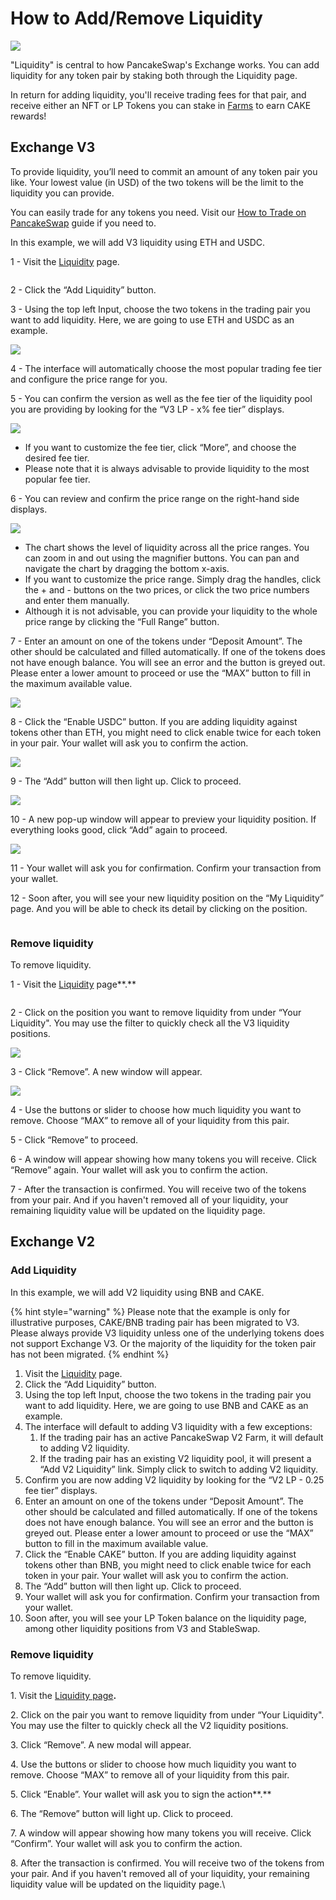 # How to Add/Remove Liquidity

![](../../.gitbook/assets/how-to-add-remove-liquidity-header.png)

"Liquidity" is central to how PancakeSwap's Exchange works. You can add liquidity for any token pair by staking both through the Liquidity page.

In return for adding liquidity, you'll receive trading fees for that pair, and receive either an NFT or LP Tokens you can stake in [Farms](https://pancakeswap.finance/farms) to earn CAKE rewards!

## Exchange V3

To provide liquidity, you’ll need to commit an amount of any token pair you like. Your lowest value (in USD) of the two tokens will be the limit to the liquidity you can provide.

You can easily trade for any tokens you need. Visit our [How to Trade on PancakeSwap](https://docs.pancakeswap.finance/get-started/trade-guide) guide if you need to.

In this example, we will add V3 liquidity using ETH and USDC.



1 - Visit the [Liquidity](https://pancakeswap.finance/liquidity) page.

<figure><img src="../../.gitbook/assets/image (30).png" alt=""><figcaption></figcaption></figure>

2 - Click the “Add Liquidity” button.



3 - Using the top left Input, choose the two tokens in the trading pair you want to add liquidity. Here, we are going to use ETH and USDC as an example.

![](<../../.gitbook/assets/image (5) (2).png>)



4 - The interface will automatically choose the most popular trading fee tier and configure the price range for you.



5 - You can confirm the version as well as the fee tier of the liquidity pool you are providing by looking for the “V3 LP - x% fee tier” displays.

![](<../../.gitbook/assets/image (47).png>)

* If you want to customize the fee tier, click “More”, and choose the desired fee tier.
* Please note that it is always advisable to provide liquidity to the most popular fee tier.



6 - You can review and confirm the price range on the right-hand side displays.

![](<../../.gitbook/assets/image (34) (2).png>)

* The chart shows the level of liquidity across all the price ranges. You can zoom in and out using the magnifier buttons. You can pan and navigate the chart by dragging the bottom x-axis.
* If you want to customize the price range. Simply drag the handles, click the + and - buttons on the two prices, or click the two price numbers and enter them manually.
* Although it is not advisable, you can provide your liquidity to the whole price range by clicking the “Full Range” button.



7 - Enter an amount on one of the tokens under “Deposit Amount”. The other should be calculated and filled automatically. If one of the tokens does not have enough balance. You will see an error and the button is greyed out. Please enter a lower amount to proceed or use the “MAX” button to fill in the maximum available value.

![](<../../.gitbook/assets/image (55).png>)



8 - Click the “Enable USDC” button. If you are adding liquidity against tokens other than ETH, you might need to click enable twice for each token in your pair. Your wallet will ask you to confirm the action.

![](<../../.gitbook/assets/image (45).png>)



9 - The “Add” button will then light up. Click to proceed.

![](<../../.gitbook/assets/image (39) (2).png>)



10 - A new pop-up window will appear to preview your liquidity position. If everything looks good, click “Add” again to proceed.

![](<../../.gitbook/assets/image (37).png>)



11 - Your wallet will ask you for confirmation. Confirm your transaction from your wallet.



12 - Soon after, you will see your new liquidity position on the “My Liquidity” page. And you will be able to check its detail by clicking on the position.

<figure><img src="../../.gitbook/assets/image (36).png" alt=""><figcaption></figcaption></figure>

### **Remove liquidity**

To remove liquidity.

1 - Visit the [Liquidity](https://pancakeswap.finance/liquidity) page**.**

<figure><img src="../../.gitbook/assets/image (25) (2).png" alt=""><figcaption></figcaption></figure>



2 - Click on the position you want to remove liquidity from under “Your Liquidity". You may use the filter to quickly check all the V3 liquidity positions.

![](<../../.gitbook/assets/image (35).png>)



3 - Click “Remove”. A new window will appear.

![](<../../.gitbook/assets/image (17) (2).png>)



4 - Use the buttons or slider to choose how much liquidity you want to remove. Choose “MAX” to remove all of your liquidity from this pair.

5 - Click “Remove” to proceed.

6 - A window will appear showing how many tokens you will receive. Click “Remove” again. Your wallet will ask you to confirm the action.

7 - After the transaction is confirmed. You will receive two of the tokens from your pair. And if you haven't removed all of your liquidity, your remaining liquidity value will be updated on the liquidity page.



## Exchange V2

### Add Liquidity

In this example, we will add V2 liquidity using BNB and CAKE.

{% hint style="warning" %}
Please note that the example is only for illustrative purposes, CAKE/BNB trading pair has been migrated to V3. Please always provide V3 liquidity unless one of the underlying tokens does not support Exchange V3. Or the majority of the liquidity for the token pair has not been migrated.
{% endhint %}

1. Visit the [Liquidity](https://pancakeswap.finance/liquidity) page.
2. Click the “Add Liquidity” button.
3. Using the top left Input, choose the two tokens in the trading pair you want to add liquidity. Here, we are going to use BNB and CAKE as an example.
4. The interface will default to adding V3 liquidity with a few exceptions:
   1. If the trading pair has an active PancakeSwap V2 Farm, it will default to adding V2 liquidity.
   2. If the trading pair has an existing V2 liquidity pool, it will present a “Add V2 Liquidity” link. Simply click to switch to adding V2 liquidity.
5. Confirm you are now adding V2 liquidity by looking for the “V2 LP - 0.25 fee tier” displays.
6. Enter an amount on one of the tokens under “Deposit Amount”. The other should be calculated and filled automatically. If one of the tokens does not have enough balance. You will see an error and the button is greyed out. Please enter a lower amount to proceed or use the “MAX” button to fill in the maximum available value.
7. Click the “Enable CAKE” button. If you are adding liquidity against tokens other than BNB, you might need to click enable twice for each token in your pair. Your wallet will ask you to confirm the action.
8. The “Add” button will then light up. Click to proceed.
9. Your wallet will ask you for confirmation. Confirm your transaction from your wallet.
10. Soon after, you will see your LP Token balance on the liquidity page, among other liquidity positions from V3 and StableSwap.

### **Remove liquidity**

To remove liquidity.

1\. Visit the [Liquidity page](https://exchange.pancakeswap.finance/#/pool)**.**

2\. Click on the pair you want to remove liquidity from under “Your Liquidity". You may use the filter to quickly check all the V2 liquidity positions.

3\. Click “Remove”. A new modal will appear.

4\. Use the buttons or slider to choose how much liquidity you want to remove. Choose “MAX” to remove all of your liquidity from this pair.

5\. Click “Enable”. Your wallet will ask you to sign the action**.**

6\. The “Remove” button will light up. Click to proceed.

7\. A window will appear showing how many tokens you will receive. Click “Confirm”. Your wallet will ask you to confirm the action.

8\. After the transaction is confirmed. You will receive two of the tokens from your pair. And if you haven't removed all of your liquidity, your remaining liquidity value will be updated on the liquidity page.\
